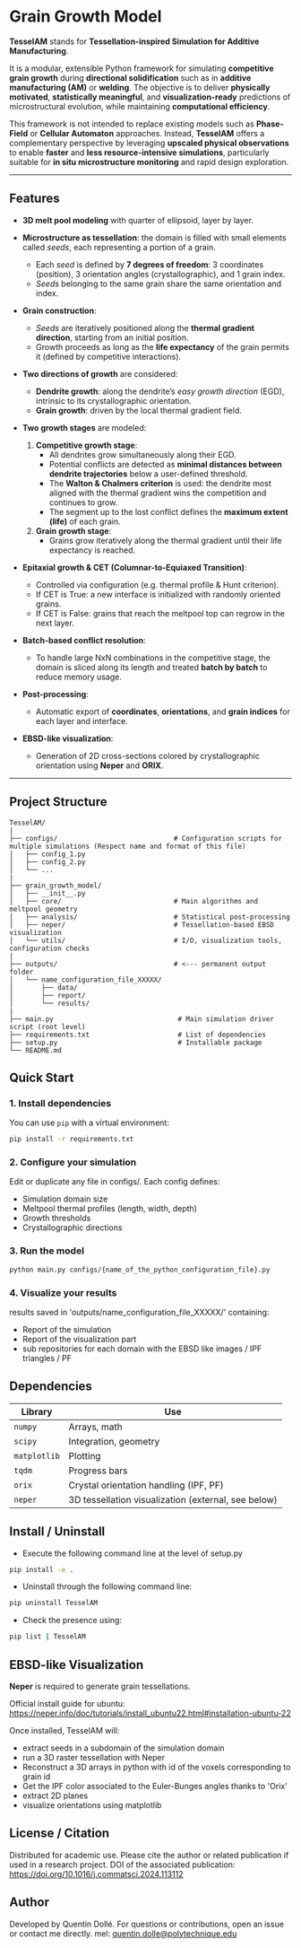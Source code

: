 # Grain Growth Model

**TesselAM** stands for **Tessellation-inspired Simulation for Additive Manufacturing**. 

It is a modular, extensible Python framework for simulating **competitive grain growth** during **directional solidification** such as in **additive manufacturing (AM)** or **welding**. The objective is to deliver **physically motivated**, **statistically meaningful**, and **visualization-ready** predictions of microstructural evolution, while maintaining **computational efficiency**.

This framework is not intended to replace existing models such as **Phase-Field** or **Cellular Automaton** approaches. Instead, **TesselAM** offers a complementary perspective by leveraging **upscaled physical observations** to enable **faster** and **less resource-intensive simulations**, particularly suitable for **in situ microstructure monitoring** and rapid design exploration.

---

## Features

- **3D melt pool modeling** with quarter of ellipsoid, layer by layer.

- **Microstructure as tessellation**: the domain is filled with small elements called *seeds*, each representing a portion of a grain.
  - Each *seed* is defined by **7 degrees of freedom**: 3 coordinates (position), 3 orientation angles (crystallographic), and 1 grain index.
  - *Seeds* belonging to the same grain share the same orientation and index.

- **Grain construction**:
  - *Seeds* are iteratively positioned along the **thermal gradient direction**, starting from an initial position.
  - Growth proceeds as long as the **life expectancy** of the grain permits it (defined by competitive interactions).

- **Two directions of growth** are considered:
  - **Dendrite growth**: along the dendrite’s *easy growth direction* (EGD), intrinsic to its crystallographic orientation.
  - **Grain growth**: driven by the local thermal gradient field.

- **Two growth stages** are modeled:
  1. **Competitive growth stage**:
     - All dendrites grow simultaneously along their EGD.
     - Potential conflicts are detected as **minimal distances between dendrite trajectories** below a user-defined threshold.
     - The **Walton & Chalmers criterion** is used: the dendrite most aligned with the thermal gradient wins the competition and continues to grow.
     - The segment up to the lost conflict defines the **maximum extent (life)** of each grain.
  2. **Grain growth stage**:
     - Grains grow iteratively along the thermal gradient until their life expectancy is reached.

- **Epitaxial growth & CET (Columnar-to-Equiaxed Transition)**:
  - Controlled via configuration (e.g. thermal profile & Hunt criterion).
  - If CET is True: a new interface is initialized with randomly oriented grains.
  - If CET is False: grains that reach the meltpool top can regrow in the next layer.

- **Batch-based conflict resolution**:
  - To handle large NxN combinations in the competitive stage, the domain is sliced along its length and treated **batch by batch** to reduce memory usage.

- **Post-processing**:
  - Automatic export of **coordinates**, **orientations**, and **grain indices** for each layer and interface.

- **EBSD-like visualization**:
  - Generation of 2D cross-sections colored by crystallographic orientation using **Neper** and **ORIX**.

---

## Project Structure

```text
TesselAM/
|
├── configs/                             # Configuration scripts for multiple simulations (Respect name and format of this file)
│   ├── config_1.py
│   ├── config_2.py
│   └── ...                       
|
├── grain_growth_model/
│   ├── __init__.py
│   ├── core/                            # Main algorithms and meltpool geometry
│   ├── analysis/                        # Statistical post-processing
│   ├── neper/                           # Tessellation-based EBSD visualization
│   └── utils/                           # I/O, visualization tools, configuration checks
|
├── outputs/                             # <--- permanent output folder
│   └── name_configuration_file_XXXXX/
│       ├── data/
│       ├── report/
│       └── results/
|
├── main.py                               # Main simulation driver script (root level)
├── requirements.txt                      # List of dependencies
├── setup.py                              # Installable package
└── README.md

```

## Quick Start

### 1. Install dependencies
You can use `pip` with a virtual environment:
```bash
pip install -r requirements.txt
```

### 2. Configure your simulation
Edit or duplicate any file in configs/. Each config defines:
* Simulation domain size
* Meltpool thermal profiles (length, width, depth)
* Growth thresholds
* Crystallographic directions


### 3. Run the model
```bash
python main.py configs/{name_of_the_python_configuration_file}.py
```

### 4. Visualize your results
results saved in 'outputs/name_configuration_file_XXXXX/' containing:
* Report of the simulation
* Report of the visualization part
* sub repositories for each domain with the EBSD like images / IPF triangles / PF

## Dependencies
| Library     | Use                         |
|-------------|-----------------------------|
| `numpy`     | Arrays, math                |
| `scipy`     | Integration, geometry       |
| `matplotlib`| Plotting                    |
| `tqdm`      | Progress bars               |
| `orix`      | Crystal orientation handling (IPF, PF) |
| `neper`     | 3D tessellation visualization (external, see below) |


## Install / Uninstall
* Execute the following command line at the level of setup.py
```bash
pip install -e .
```
* Uninstall through the following command line:
```bash
pip uninstall TesselAM
```
* Check the presence using:
```bash
pip list | TesselAM
```

## EBSD-like Visualization
**Neper** is required to generate grain tessellations.

Official install guide for ubuntu:  
https://neper.info/doc/tutorials/install_ubuntu22.html#installation-ubuntu-22

Once installed, TesselAM will:
- extract seeds in a subdomain of the simulation domain
- run a 3D raster tessellation with Neper
- Reconstruct a 3D arrays in python with id of the voxels corresponding to grain id
- Get the IPF color associated to the Euler-Bunges angles thanks to 'Orix'
- extract 2D planes
- visualize orientations using matplotlib

## License / Citation
Distributed for academic use. Please cite the author or related publication if used in a research project.
DOI of the associated publication: https://doi.org/10.1016/j.commatsci.2024.113112

## Author
Developed by Quentin Dollé. For questions or contributions, open an issue or contact me directly.
mel: quentin.dolle@polytechnique.edu  
